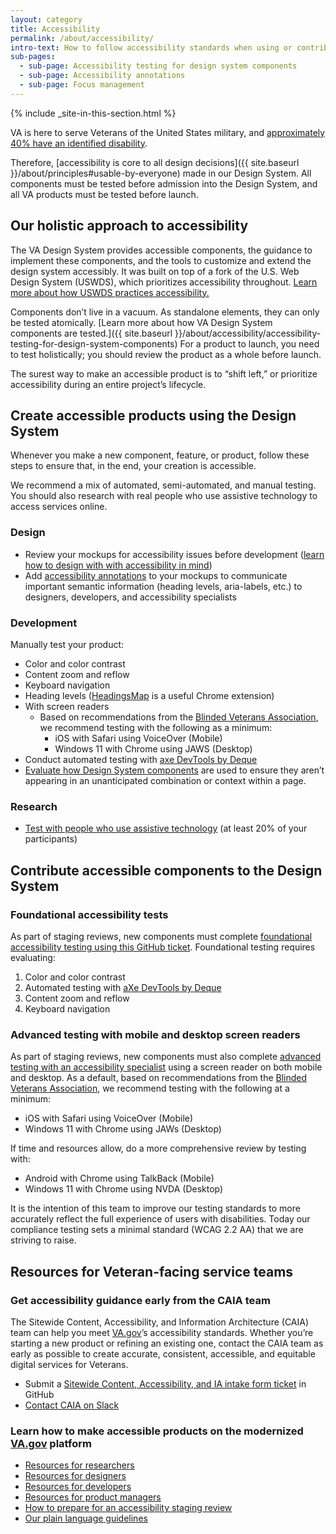 ```yaml
---
layout: category
title: Accessibility
permalink: /about/accessibility/
intro-text: How to follow accessibility standards when using or contributing to the VA Design System (VADS)
sub-pages:
  - sub-page: Accessibility testing for design system components
  - sub-page: Accessibility annotations
  - sub-page: Focus management
---
```


{% include _site-in-this-section.html %}

VA is here to serve Veterans of the United States military, and [approximately 40% have an identified disability](https://www.statista.com/statistics/250316/us-veterans-by-disability-status/).

Therefore, [accessibility is core to all design decisions]({{ site.baseurl }}/about/principles#usable-by-everyone) made in our Design System. All components must be tested before admission into the Design System, and all VA products must be tested before launch.

## Our holistic approach to accessibility

The VA Design System provides accessible components, the guidance to implement these components, and the tools to customize and extend the design system accessibly. It was built on top of a fork of the U.S. Web Design System (USWDS), which prioritizes accessibility throughout. [Learn more about how USWDS practices accessibility.](https://designsystem.digital.gov/documentation/accessibility/)

Components don’t live in a vacuum. As standalone elements, they can only be tested atomically. [Learn more about how VA Design System components are tested.]({{ site.baseurl }}/about/accessibility/accessibility-testing-for-design-system-components) For a product to launch, you need to test holistically; you should review the product as a whole before launch.

The surest way to make an accessible product is to “shift left,” or prioritize accessibility during an entire project’s lifecycle.

## Create accessible products using the Design System

Whenever you make a new component, feature, or product, follow these steps to ensure that, in the end, your creation is accessible.

We recommend a mix of automated, semi-automated, and manual testing. You should also research with real people who use assistive technology to access services online.

### Design

- Review your mockups for accessibility issues before development ([learn how to design with with accessibility in mind](https://www.w3.org/WAI/tips/designing/))
- Add [accessibility annotations](https://www.figma.com/file/CZcnWfQOwtLqPm4WA5paYG/VADS-Annotation-Kit?type=design&node-id=415-1135&mode=design&t=Ld7dhuyaPcerrnPF-0) to your mockups to communicate important semantic information (heading levels, aria-labels, etc.) to designers, developers, and accessibility specialists

### Development

Manually test your product:

- Color and color contrast
- Content zoom and reflow
- Keyboard navigation
- Heading levels ([HeadingsMap](https://chromewebstore.google.com/detail/headingsmap/flbjommegcjonpdmenkdiocclhjacmbi) is a useful Chrome extension)
- With screen readers
  - Based on recommendations from the [Blinded Veterans Association](https://bva.org/), we recommend testing with the following as a minimum:
    - iOS with Safari using VoiceOver (Mobile)
    - Windows 11 with Chrome using JAWS (Desktop)
- Conduct automated testing with [axe DevTools by Deque](https://www.deque.com/axe/)
- [Evaluate how Design System components](accessibility-testing-for-design-system-components.md) are used to ensure they aren’t appearing in an unanticipated combination or context within a page.

### Research

- [Test with people who use assistive technology](https://depo-platform-documentation.scrollhelp.site/research-design/research-assistive-technology-sessions) (at least 20% of your participants)

## Contribute accessible components to the Design System

### Foundational accessibility tests

As part of staging reviews, new components must complete [foundational accessibility testing using this GitHub ticket](https://github.com/department-of-veterans-affairs/va.gov-team/issues/new?assignees=briandeconinck&labels=a11y-testing&projects=&template=a11y-testing.yaml&title=Accessibility+Testing+for+%5BTeam+Name%2C+Product+Name%2C+Feature+Name%5D). Foundational testing requires evaluating:

1. Color and color contrast
2. Automated testing with [aXe DevTools by Deque](https://www.deque.com/axe/)
3. Content zoom and reflow
4. Keyboard navigation

### Advanced testing with mobile and desktop screen readers

As part of staging reviews, new components must also complete [advanced testing with an accessibility specialist](<https://depo-platform-documentation.scrollhelp.site/collaboration-cycle/prepare-for-an-accessibility-staging-review#Prepareforanaccessibilitystagingreview-Advancedaccessibilitytests(recommended)advanced-testing>) using a screen reader on both mobile and desktop. As a default, based on recommendations from the [Blinded Veterans Association](https://bva.org/), we recommend testing with the following at a minimum:

- iOS with Safari using VoiceOver (Mobile)
- Windows 11 with Chrome using JAWs (Desktop)

If time and resources allow, do a more comprehensive review by testing with:

- Android with Chrome using TalkBack (Mobile)
- Windows 11 with Chrome using NVDA (Desktop)

It is the intention of this team to improve our testing standards to more accurately reflect the full experience of users with disabilities. Today our compliance testing sets a minimal standard (WCAG 2.2 AA) that we are striving to raise.

## Resources for Veteran-facing service teams

### Get accessibility guidance early from the CAIA team

The Sitewide Content, Accessibility, and Information Architecture (CAIA) team can help you meet [VA.gov](http://VA.gov)’s accessibility standards. Whether you’re starting a new product or refining an existing one, contact the CAIA team as early as possible to create accurate, consistent, accessible, and equitable digital services for Veterans.

- Submit a [Sitewide Content, Accessibility, and IA intake form ticket](https://github.com/department-of-veterans-affairs/va.gov-team/issues/new?assignees=RLHecht%2C+coforma-terry%2C+kristinoletmuskat%2C+laurwill%2C+sara-amanda&labels=sitewide+CAIA%2C+sitewide+content-product+support%2C+Sitewide+IA%2C+sitewide+content%2C+sitewide+accessibility&projects=&template=sitewide-content-intake-form.md&title=%3CType+of+Request%3E+from+%3CTeam%3E) in GitHub
- [Contact CAIA on Slack](https://depo-platform-documentation.scrollhelp.site/collaboration-cycle/sitewide-content-and-ia-intake-request#Content,Accessibility,andInformationArchitecturesupport-SitewideCAIA-Contactus)

### Learn how to make accessible products on the modernized [VA.gov](http://VA.gov) platform

- [Resources for researchers](https://depo-platform-documentation.scrollhelp.site/developer-docs/accessibility-on-va-gov#AccessibilityonVA.gov-ResourcesforResearchers)
- [Resources for designers](https://depo-platform-documentation.scrollhelp.site/developer-docs/accessibility-on-va-gov#AccessibilityonVA.gov-ResourcesforDesigners)
- [Resources for developers](https://depo-platform-documentation.scrollhelp.site/developer-docs/accessibility-on-va-gov#AccessibilityonVA.gov-ResourcesforDevelopers)
- [Resources for product managers](https://depo-platform-documentation.scrollhelp.site/developer-docs/accessibility-on-va-gov#AccessibilityonVA.gov-ResourcesforProductManagers)
- [How to prepare for an accessibility staging review](https://depo-platform-documentation.scrollhelp.site/collaboration-cycle/prepare-for-an-accessibility-staging-review)
- [Our plain language guidelines](https://design.va.gov/content-style-guide/plain-language/)
